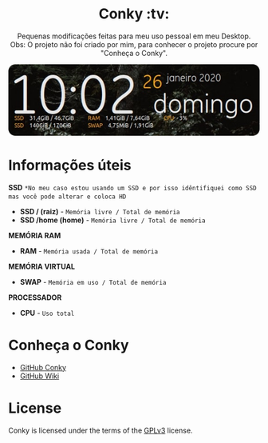 <h1 align="center">Conky :tv:</h1>
<p align="center">Pequenas modificações feitas para meu uso pessoal em meu Desktop.<br/>Obs: O projeto não foi criado por mim, para conhecer o projeto procure por "Conheça o Conky".</p>

<p align="center">
  <img src="img/conkyImg.png">
</p>

Informações úteis
=================
**SSD**
`*No meu caso estou usando um SSD e por isso idêntifiquei como SSD mas você pode alterar e coloca HD`
* **SSD / (raiz)** - `Memória livre / Total de memória`  
* **SSD /home (home)** - `Memória livre / Total de memória`

**MEMÓRIA RAM**
* **RAM** - `Memória usada / Total de memória`

**MEMÓRIA VIRTUAL**
* **SWAP** - `Memória em uso / Total de memória`

**PROCESSADOR**
* **CPU** - `Uso total`

Conheça o Conky
=================

* <a href="https://github.com/brndnmtthws/conky">GitHub Conky</a>
* <a href="https://github.com/brndnmtthws/conky/wiki">GitHub Wiki</a>

License
=================

Conky is licensed under the terms of the <a href="https://github.com/brndnmtthws/conky/blob/master/LICENSE">GPLv3</a> license.


